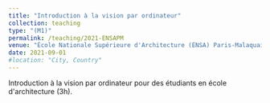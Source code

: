 ```yaml
---
title: "Introduction à la vision par ordinateur"
collection: teaching
type: "(M1)"
permalink: /teaching/2021-ENSAPM
venue: "École Nationale Supérieure d'Architecture (ENSA) Paris-Malaquais"
date: 2021-09-01
#location: "City, Country"
---
```


Introduction à la vision par ordinateur pour des étudiants en école d'architecture (3h).
